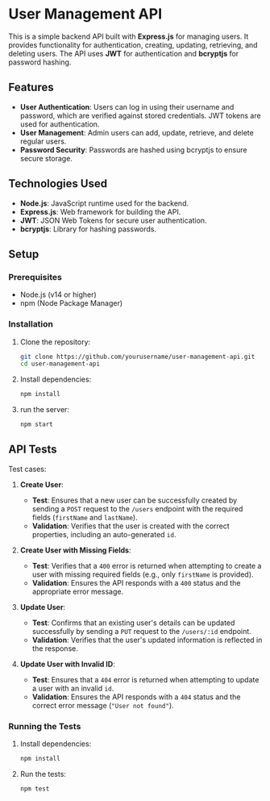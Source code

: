 # User Management API

This is a simple backend API built with **Express.js** for managing users. It provides functionality for authentication, creating, updating, retrieving, and deleting users. The API uses **JWT** for authentication and **bcryptjs** for password hashing.

## Features

- **User Authentication**: Users can log in using their username and password, which are verified against stored credentials. JWT tokens are used for authentication.
- **User Management**: Admin users can add, update, retrieve, and delete regular users.
- **Password Security**: Passwords are hashed using bcryptjs to ensure secure storage.

## Technologies Used

- **Node.js**: JavaScript runtime used for the backend.
- **Express.js**: Web framework for building the API.
- **JWT**: JSON Web Tokens for secure user authentication.
- **bcryptjs**: Library for hashing passwords.

## Setup

### Prerequisites

- Node.js (v14 or higher)
- npm (Node Package Manager)

### Installation

1. Clone the repository:
   ```bash
   git clone https://github.com/yourusername/user-management-api.git
   cd user-management-api

2. Install dependencies:
   ```bash
   npm install

3. run the server:
   ```bash
   npm start

## API Tests

Test cases:

1. **Create User**:
   - **Test**: Ensures that a new user can be successfully created by sending a `POST` request to the `/users` endpoint with the required fields (`firstName` and `lastName`).
   - **Validation**: Verifies that the user is created with the correct properties, including an auto-generated `id`.

2. **Create User with Missing Fields**:
   - **Test**: Verifies that a `400` error is returned when attempting to create a user with missing required fields (e.g., only `firstName` is provided).
   - **Validation**: Ensures the API responds with a `400` status and the appropriate error message.

3. **Update User**:
   - **Test**: Confirms that an existing user's details can be updated successfully by sending a `PUT` request to the `/users/:id` endpoint.
   - **Validation**: Verifies that the user's updated information is reflected in the response.

4. **Update User with Invalid ID**:
   - **Test**: Ensures that a `404` error is returned when attempting to update a user with an invalid `id`.
   - **Validation**: Ensures the API responds with a `404` status and the correct error message (`"User not found"`).

### Running the Tests

1. Install dependencies:
   ```bash
   npm install

1. Run the tests:
   ```bash
   npm test
